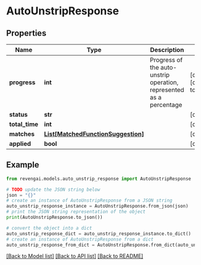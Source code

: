 # AutoUnstripResponse


## Properties

Name | Type | Description | Notes
------------ | ------------- | ------------- | -------------
**progress** | **int** | Progress of the auto-unstrip operation, represented as a percentage | [optional] [default to 0]
**status** | **str** |  | [optional] 
**total_time** | **int** |  | [optional] 
**matches** | [**List[MatchedFunctionSuggestion]**](MatchedFunctionSuggestion.md) |  | [optional] 
**applied** | **bool** |  | [optional] 

## Example

```python
from revengai.models.auto_unstrip_response import AutoUnstripResponse

# TODO update the JSON string below
json = "{}"
# create an instance of AutoUnstripResponse from a JSON string
auto_unstrip_response_instance = AutoUnstripResponse.from_json(json)
# print the JSON string representation of the object
print(AutoUnstripResponse.to_json())

# convert the object into a dict
auto_unstrip_response_dict = auto_unstrip_response_instance.to_dict()
# create an instance of AutoUnstripResponse from a dict
auto_unstrip_response_from_dict = AutoUnstripResponse.from_dict(auto_unstrip_response_dict)
```
[[Back to Model list]](../README.md#documentation-for-models) [[Back to API list]](../README.md#documentation-for-api-endpoints) [[Back to README]](../README.md)


